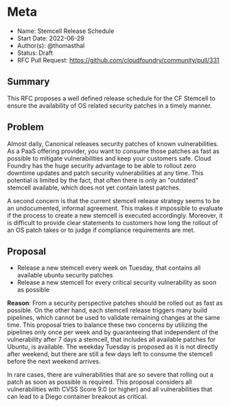 # Meta
[meta]: #meta
- Name: Stemcell Release Schedule
- Start Date: 2022-06-29
- Author(s): @thomasthal
- Status: Draft <!-- Acceptable values: Draft, Approved, On Hold, Superseded -->
- RFC Pull Request: https://github.com/cloudfoundry/community/pull/331


## Summary
This RFC proposes a well defined release schedule for the CF Stemcell to ensure the availability of OS related security patches in a timely manner.

## Problem
Almost daily, Canonical releases security patches of known vulnerabilities. As a PaaS offering provider, you want to consume those patches as fast as possible to mitigate vulnerabilities and keep your customers safe. Cloud Foundry has the huge security advantage to be able to rollout zero downtime updates and patch security vulnerabilities at any time. This potential is limited by the fact, that often there is only an "outdated" stemcell available, which does not yet contain latest patches.

A second concern is that the current stemcell release strategy seems to be an undocumented, informal agreement. This makes it impossible to evaluate if the process to create a new stemcell is executed accordingly. Moreover, it is difficult to provide clear statements to customers how long the rollout of an OS patch takes or to judge if compliance requirements are met.

## Proposal
- Release a new stemcell every week on Tuesday, that contains all available ubuntu security patches 
- Release a new stemcell for every critical security vulnerability as soon as possible

**Reason**:
From a security perspective patches should be rolled out as fast as possible. On the other hand, each stemcell release triggers many build pipelines, which cannot be used to validate remaining changes at the same time. This proposal tries to balance these two concerns by utilizing the pipelines only once per week and by guaranteeing that independent of the vulnerability after 7 days a stemcell, that includes all available patches for Ubuntu, is available. The weekday Tuesday is proposed as it is not directly after weekend, but there are still a few days left to consume the stemcell before the next weekend arrives.

In rare cases, there are vulnerabilities that are so severe that rolling out a patch as soon as possible is required. This proposal considers all vulnerabilities with CVSS Score 9.0 (or higher) and all vulnerabilities that can lead to a Diego container breakout as critical.

